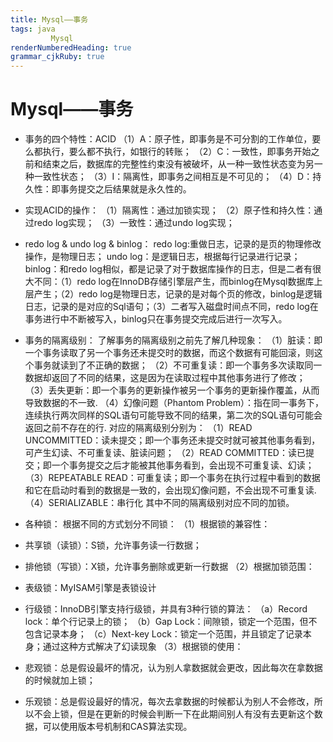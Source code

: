 ```yaml
---
title: Mysql——事务
tags: java  
         Mysql
renderNumberedHeading: true
grammar_cjkRuby: true
---
```




# **Mysql——事务**
 -   事务的四个特性：ACID
（1）A：原子性，即事务是不可分割的工作单位，要么都执行，要么都不执行，如银行的转账；
（2）C：一致性，即事务开始之前和结束之后，数据库的完整性约束没有被破坏，从一种一致性状态变为另一种一致性状态；
（3）I：隔离性，即事务之间相互是不可见的；
（4）D：持久性：即事务提交之后结果就是永久性的。
 - 实现ACID的操作：
   （1）隔离性：通过加锁实现；
   （2）原子性和持久性：通过redo log实现；
   （3）一致性：通过undo log实现；
 - redo log & undo log & binlog：
    redo log:重做日志，记录的是页的物理修改操作，是物理日志；
	undo log：是逻辑日志，根据每行记录进行记录；
	binlog：和redo log相似，都是记录了对于数据库操作的日志，但是二者有很大不同：（1）redo log在InnoDB存储引擎层产生，而binlog在Mysql数据库上层产生；（2）redo log是物理日志，记录的是对每个页的修改，binlog是逻辑日志，记录的是对应的Sql语句；（3）二者写入磁盘时间点不同，redo log在事务进行中不断被写入，binlog只在事务提交完成后进行一次写入。
 - 事务的隔离级别：
   了解事务的隔离级别之前先了解几种现象：
   （1）脏读：即一个事务读取了另一个事务还未提交时的数据，而这个数据有可能回滚，则这个事务就读到了不正确的数据；
   （2）不可重复读：即一个事务多次读取同一数据却返回了不同的结果，这是因为在读取过程中其他事务进行了修改；
   （3）丢失更新：即一个事务的更新操作被另一个事务的更新操作覆盖，从而导致数据的不一致.
   （4）幻像问题（Phantom Problem）：指在同一事务下，连续执行两次同样的SQL语句可能导致不同的结果，第二次的SQL语句可能会返回之前不存在的行.
   对应的隔离级别分别为：
   （1）READ UNCOMMITTED：读未提交；即一个事务还未提交时就可被其他事务看到，可产生幻读、不可重复读、脏读问题；
   （2）READ COMMITTED：读已提交；即一个事务提交之后才能被其他事务看到，会出现不可重复读、幻读；
   （3）REPEATABLE READ：可重复读；即一个事务在执行过程中看到的数据和它在启动时看到的数据是一致的，会出现幻像问题，不会出现不可重复读.
   （4）SERIALIZABLE：串行化
   其中不同的隔离级别对应不同的加锁。
 - 各种锁：
     根据不同的方式划分不同锁：
	 （1）根据锁的兼容性：
			 
 - 共享锁（读锁）：S锁，允许事务读一行数据；
 - 排他锁（写锁）：X锁，允许事务删除或更新一行数据
   （2）根据加锁范围：
 -    表级锁：MyISAM引擎是表锁设计
 -    行级锁：InnoDB引擎支持行级锁，并具有3种行锁的算法：
	   （a）Record lock：单个行记录上的锁；
	   （b）Gap Lock：间隙锁，锁定一个范围，但不包含记录本身；
	   （c）Next-key Lock：锁定一个范围，并且锁定了记录本身；通过这种方式解决了幻读现象
	   （3）根据锁的使用：
	 
 -   悲观锁：总是假设最坏的情况，认为别人拿数据就会更改，因此每次在拿数据的时候就加上锁；
 - 	乐观锁：总是假设最好的情况，每次去拿数据的时候都认为别人不会修改，所以不会上锁，但是在更新的时候会判断一下在此期间别人有没有去更新这个数据，可以使用版本号机制和CAS算法实现。

			 